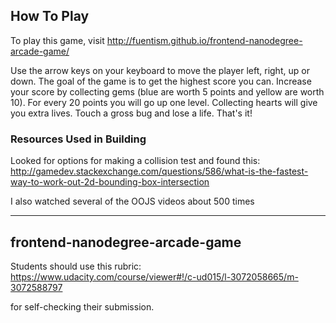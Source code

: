 ## How To Play

To play this game, visit http://fuentism.github.io/frontend-nanodegree-arcade-game/

Use the arrow keys on your keyboard to move the player left, right, up or down.
The goal of the game is to get the highest score you can. Increase your score by
collecting gems (blue are worth 5 points and yellow are worth 10). For every 20
points you will go up one level. Collecting hearts will give you extra lives.
Touch a gross bug and lose a life. That's it!

### Resources Used in Building
Looked for options for making a collision test and found this:
http://gamedev.stackexchange.com/questions/586/what-is-the-fastest-way-to-work-out-2d-bounding-box-intersection

I also watched several of the OOJS videos about 500 times

--------------------------------
## frontend-nanodegree-arcade-game

Students should use this rubric: https://www.udacity.com/course/viewer#!/c-ud015/l-3072058665/m-3072588797

for self-checking their submission.
